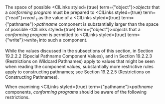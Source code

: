  



The space of possible <ClLinks styled={true} term={"object"}><i>objects</i></ClLinks> that a *conforming program* must be prepared to <ClLinks styled={true} term={"read"}><i>read</i></ClLinks> <sub>1</sub> as the value of a <ClLinks styled={true} term={"pathname"}><i>pathname</i></ClLinks> component is substantially larger than the space of possible <ClLinks styled={true} term={"object"}><i>objects</i></ClLinks> that a *conforming program* is permitted to <ClLinks styled={true} term={"write"}><i>write</i></ClLinks><sub>1</sub> into such a component. 



While the values discussed in the subsections of this section, in Section 19.2.2.2 (Special Pathname Component Values), and in Section 19.2.2.3 (Restrictions on Wildcard Pathnames) apply to values that might be seen when reading the component values, substantially more restrictive rules apply to constructing pathnames; see Section 19.2.2.5 (Restrictions on Constructing Pathnames). 



When examining <ClLinks styled={true} term={"pathname"}><i>pathname</i></ClLinks> components, *conforming programs* should be aware of the following restrictions. 



